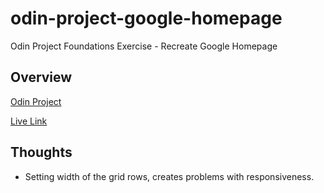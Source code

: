 # odin-project-google-homepage
Odin Project Foundations Exercise - Recreate Google Homepage

## Overview

[Odin Project](https://web.archive.org/web/20210227095543/https://www.theodinproject.com/courses/foundations/lessons/html-css)

[Live Link](https://jdegand.github.io/odin-project-google-homepage/)

## Thoughts

- Setting width of the grid rows, creates problems with responsiveness.  
